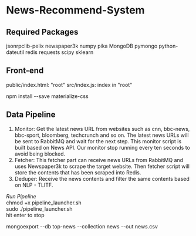 # News-Recommend-System

## Required Packages
jsonrpclib-pelix
newspaper3k
numpy
pika
MongoDB pymongo
python-dateutil
redis
requests
scipy
sklearn <br>

## Front-end
public/index.html: "root"
src/index.js: index in "root"

npm install --save materialize-css


## Data Pipeline

1. Monitor: Get the latest news URL from websites such as cnn, bbc-news, bbc-sport, bloomberg, techcrunch and so on. The latest news URLs will be sent to RabbitMQ and wait for the next step. This monitor script is built based on News API. Our monitor stop running every ten seconds to avoid being blocked. <br>
2. Fetcher: This fetcher part can receive news URLs from RabbitMQ and uses Newspaper3k to scrape the target website. Then fetcher script will store the contents that has been scraped into Redis. <br>
3. Deduper: Receive the news contents and filter the same contents based on NLP - TLITF. <br>

*Run Pipeline* <br>
chmod +x pipeline_launcher.sh <br>
sudo ./pipeline_launcher.sh <br>
hit enter to stop <br>

mongoexport --db top-news --collection news --out news.csv
